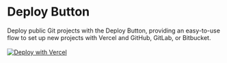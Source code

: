# Deploy Button
Deploy public Git projects with the Deploy Button, providing an easy-to-use flow to set up new projects with Vercel and GitHub, GitLab, or Bitbucket.
<br /><br />[![Deploy with Vercel](https://vercel.com/button)](https://vercel.com/new/clone?repository-url=https://github.com/christianapd/deploy-button)